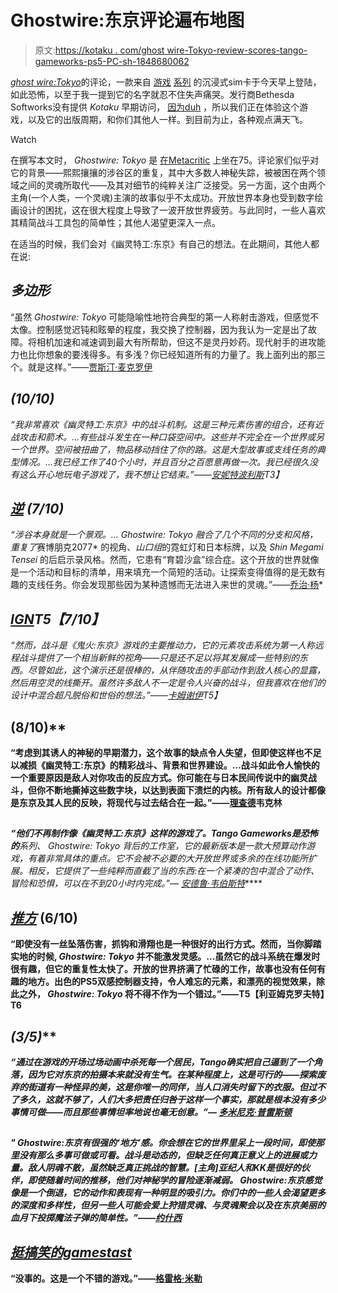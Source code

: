 # Ghostwire:东京评论遍布地图

> 原文:[https://kotaku . com/ghost wire-Tokyo-review-scores-tango-gameworks-ps5-PC-sh-1848680062](https://kotaku.com/ghostwire-tokyo-review-scores-tango-gameworks-ps5-pc-sh-1848680062)

[*ghost wire:Tokyo*](https://kotaku.com/ghostwire-tokyo-tango-gameworks-dishonored-ps5-release-1848482284)的评论，一款来自 [游戏](https://kotaku.com/the-evil-within-the-kotaku-review-1649303587) [系列](https://kotaku.com/the-evil-within-2-the-kotaku-review-1819716601) 的沉浸式sim卡于今天早上登陆，如此恐怖，以至于我一提到它的名字就忍不住失声痛哭。发行商Bethesda Softworks没有提供 *Kotaku* 早期访问， [因为duh](https://kotaku.com/a-price-of-games-journalism-1743526293) ，所以我们正在体验这个游戏，以及它的出版周期，和你们其他人一样。到目前为止，各种观点满天飞。

Watch

在撰写本文时， *Ghostwire: Tokyo* 是 [在Metacritic](https://www.metacritic.com/game/playstation-5/ghostwire-tokyo/critic-reviews) 上坐在75。评论家们似乎对它的背景——熙熙攘攘的涉谷区的重复，其中大多数人神秘失踪，被被困在两个领域之间的灵魂所取代——及其对细节的纯粹关注广泛接受。另一方面，这个由两个主角(一个人类，一个灵魂)主演的故事似乎不太成功。开放世界本身也受到数字绘画设计的困扰，这在很大程度上导致了一波开放世界疲劳。与此同时，一些人喜欢其精简战斗工具包的简单性；其他人渴望更深入一点。

在适当的时候，我们会对《幽灵特工:东京》有自己的想法。在此期间，其他人都在说:

## *多边形*

“虽然 *Ghostwire: Tokyo* 可能隐喻性地符合典型的第一人称射击游戏，但感觉不太像。控制感觉迟钝和眩晕的程度，我交换了控制器，因为我认为一定是出了故障。将相机加速和减速调到最大有所帮助，但这不是灵丹妙药。现代射手的进攻能力也比你想象的要浅得多。有多浅？你已经知道所有的力量了。我上面列出的那三个。就是这样。”——[贾斯汀·麦克罗伊](https://www.polygon.com/reviews/22988757/ghostwire-tokyo-review-ps5-pc-release-date)

## [](https://www.siliconera.com/review-ghostwire-tokyo-is-delightfully-teru-teru-fying/)*(10/10)*

*“我非常喜欢《幽灵特工:东京》中的战斗机制。这是三种元素伤害的组合，还有近战攻击和箭术。…有些战斗发生在一种口袋空间中。这些并不完全在一个世界或另一个世界。空间被扭曲了，物品移动挡住了你的路。这是大型故事或支线任务的典型情况。…我已经工作了40个小时，并且百分之百愿意再做一次。我已经很久没有这么开心地玩电子游戏了，我不想让它结束。”——[安妮特波利斯](https://www.siliconera.com/review-ghostwire-tokyo-is-delightfully-teru-teru-fying/)T3】*

## *[*逆*](https://www.inverse.com/gaming/ghostwire-tokyo-review) (7/10)*

*“涉谷本身就是一个景观。… *Ghostwire: Tokyo* 融合了几个不同的分支和风格，重复了*赛博朋克2077* 的视角、*山口组*的霓虹灯和日本标牌，以及 *Shin Megami Tensei* 的后启示录风格。然而，它患有“育碧沙盒”综合症。这个开放的世界就像是一个活动和目标的清单，用来填充一个简短的活动。让探索变得值得的是无数有趣的支线任务。你会发现那些因为某种遗憾而无法进入来世的灵魂。”——[乔治·杨](https://www.inverse.com/gaming/ghostwire-tokyo-review)*

## *[*IGN*](https://www.ign.com/articles/ghostwire-tokyo-review)T5【7/10】*

*“然而，战斗是《鬼火:东京》游戏的主要推动力，它的元素攻击系统为第一人称远程战斗提供了一个相当新鲜的视角——只是还不足以将其发展成一些特别的东西。尽管如此，这个演示还是很棒的，从伴随攻击的手部动作到敌人核心的显露，然后用空灵的线撕开。虽然许多敌人不一定是令人兴奋的战斗，但我喜欢在他们的设计中混合超凡脱俗和世俗的想法。”——[卡姆谢伊](https://www.ign.com/articles/ghostwire-tokyo-review)T5】*

## *[](https://www.gamespot.com/games/ghostwire-tokyo/)*(8/10)**

**“考虑到其诱人的神秘的早期潜力，这个故事的缺点令人失望，但即使这样也不足以减损《幽灵特工:东京》的精彩战斗、背景和世界建设。…战斗如此令人愉快的一个重要原因是敌人对你攻击的反应方式。你可能在与日本民间传说中的幽灵战斗，但你不断地撕掉这些数字块，以达到表面下溃烂的内核。所有敌人的设计都像是东京及其人民的反映，将现代与过去结合在一起。”——[理查德](https://www.gamespot.com/games/ghostwire-tokyo/)韦克林**

## **[](https://www.theverge.com/22988247/ghostwire-tokyo-review-ps5-pc)**

***“他们不再制作像《幽灵特工:东京》这样的游戏了。Tango Gameworks是恐怖的**系列、 *Ghostwire: Tokyo* 背后的工作室，它的最新版本是一款大预算动作游戏，有着非常具体的重点。它不会被不必要的大开放世界或多余的在线功能所扩展。相反，它提供了一些纯粹而直截了当的东西:在一个紧凑的包中混合了动作、冒险和恐惧，可以在不到20小时内完成。”— [安德鲁·韦伯斯特](https://www.theverge.com/22988247/ghostwire-tokyo-review-ps5-pc)*****

## ****[*推方*](https://www.pushsquare.com/reviews/ps5/ghostwire-tokyo) (6/10)****

****“即使没有一丝坠落伤害，抓钩和滑翔也是一种很好的出行方式。然而，当你脚踏实地的时候, *Ghostwire: Tokyo* 并不能激发灵感。…虽然它的战斗系统在爆发时很有趣，但它的重复性太快了。开放的世界挤满了忙碌的工作，故事也没有任何有趣的地方。出色的PS5双感控制器支持，令人难忘的元素，和漂亮的视觉效果，除此之外， *Ghostwire: Tokyo* 将不得不作为一个错过。”——T5【利亚姆克罗夫特】T6****

## ****[](https://www.nme.com/reviews/game-reviews/ghostwire-tokyo-review-3186707)*(3/5)*****

*****“通过在游戏的开场过场动画中杀死每一个居民，Tango确实把自己逼到了一个角落，因为它对东京的拍摄本来就没有生气。在某种程度上，这是可行的——探索废弃的街道有一种怪异的美，这是你唯一的同伴，当人口消失时留下的衣服。但过不了多久，这就不够了，人们大多把责任归咎于这样一个事实，那就是根本没有多少事情可做——而且那些事情坦率地说也毫无创意。”— [多米尼克·普雷斯顿](https://www.nme.com/reviews/game-reviews/ghostwire-tokyo-review-3186707)*****

## *****[](https://www.gamesradar.com/ghostwire-tokyo-review/)*****

*****" *Ghostwire:东京*有很强的‘地方’感。你会想在它的世界里呆上一段时间，即使那里没有那么多事可做或可看。战斗是动态的，但缺乏任何真正意义上的进展或力量。敌人阴魂不散，虽然缺乏真正挑战的智慧。[主角]亚纪人和KK是很好的伙伴，即使随着时间的推移，他们对神秘学的冒险逐渐减弱。 *Ghostwire:东京*感觉像是一个倒退，它的动作和表现有一种明显的吸引力。你们中的一些人会渴望更多的深度和多样性，但另一些人可能会爱上狩猎灵魂、与灵魂聚会以及在东京美丽的血月下投掷魔法子弹的简单性。”——[约什西](https://www.gamesradar.com/ghostwire-tokyo-review/)*****

## ****[*挺搞笑的gamestast*](https://www.youtube.com/watch?v=RoxJeULPnpw)****

****“没事的。这是一个不错的游戏。”——[格雷格·米勒](https://www.youtube.com/watch?v=RoxJeULPnpw)****